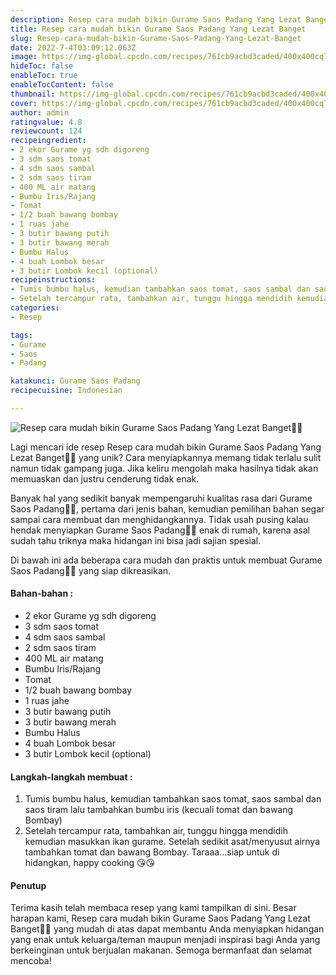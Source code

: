 ```yaml
---
description: Resep cara mudah bikin Gurame Saos Padang Yang Lezat Banget"
title: Resep cara mudah bikin Gurame Saos Padang Yang Lezat Banget
slug: Resep-cara-mudah-bikin-Gurame-Saos-Padang-Yang-Lezat-Banget
date: 2022-7-4T03:09:12.063Z
image: https://img-global.cpcdn.com/recipes/761cb9acbd3caded/400x400cq70/photo.jpg
hideToc: false
enableToc: true
enableTocContent: false
thumbnail: https://img-global.cpcdn.com/recipes/761cb9acbd3caded/400x400cq70/photo.jpg
cover: https://img-global.cpcdn.com/recipes/761cb9acbd3caded/400x400cq70/photo.jpg
author: admin
ratingvalue: 4.8
reviewcount: 124
recipeingredient:
- 2 ekor Gurame yg sdh digoreng
- 3 sdm saos tomat
- 4 sdm saos sambal
- 2 sdm saos tiram
- 400 ML air matang
- Bumbu Iris/Rajang
- Tomat
- 1/2 buah bawang bombay
- 1 ruas jahe
- 3 butir bawang putih
- 3 butir bawang merah
- Bumbu Halus
- 4 buah Lombok besar
- 3 butir Lombok kecil (optional)
recipeinstructions:
- Tumis bumbu halus, kemudian tambahkan saos tomat, saos sambal dan saos tiram lalu tambahkan bumbu iris (kecuali tomat dan bawang Bombay)
- Setelah tercampur rata, tambahkan air, tunggu hingga mendidih kemudian masukkan ikan gurame. Setelah sedikit asat/menyusut airnya tambahkan tomat dan bawang Bombay. Taraaa...siap untuk di hidangkan, happy cooking 😘😘
categories:
- Resep

tags:
- Gurame
- Saos
- Padang

katakunci: Gurame Saos Padang
recipecuisine: Indonesian

---
```


![Resep cara mudah bikin Gurame Saos Padang Yang Lezat Banget👩‍🍳](https://img-global.cpcdn.com/recipes/761cb9acbd3caded/400x400cq70/photo.jpg)

Lagi mencari ide resep Resep cara mudah bikin Gurame Saos Padang Yang Lezat Banget👩‍🍳 yang unik? Cara menyiapkannya memang tidak terlalu sulit namun tidak gampang juga. Jika keliru mengolah maka hasilnya tidak akan memuaskan dan justru cenderung tidak enak.

Banyak hal yang sedikit banyak mempengaruhi kualitas rasa dari Gurame Saos Padang👩‍🍳, pertama dari jenis bahan, kemudian pemilihan bahan segar sampai cara membuat dan menghidangkannya. Tidak usah pusing kalau hendak menyiapkan Gurame Saos Padang👩‍🍳 enak di rumah, karena asal sudah tahu triknya maka hidangan ini bisa jadi sajian spesial.

Di bawah ini ada beberapa cara mudah dan praktis untuk membuat Gurame Saos Padang👩‍🍳 yang siap dikreasikan.

<!--inarticleads1-->

#### Bahan-bahan :

- 2 ekor Gurame yg sdh digoreng
- 3 sdm saos tomat
- 4 sdm saos sambal
- 2 sdm saos tiram
- 400 ML air matang
- Bumbu Iris/Rajang
- Tomat
- 1/2 buah bawang bombay
- 1 ruas jahe
- 3 butir bawang putih
- 3 butir bawang merah
- Bumbu Halus
- 4 buah Lombok besar
- 3 butir Lombok kecil (optional)

<!--inarticleads2-->

#### Langkah-langkah membuat :

1. Tumis bumbu halus, kemudian tambahkan saos tomat, saos sambal dan saos tiram lalu tambahkan bumbu iris (kecuali tomat dan bawang Bombay)
1. Setelah tercampur rata, tambahkan air, tunggu hingga mendidih kemudian masukkan ikan gurame. Setelah sedikit asat/menyusut airnya tambahkan tomat dan bawang Bombay. Taraaa...siap untuk di hidangkan, happy cooking 😘😘

#### Penutup

Terima kasih telah membaca resep yang kami tampilkan di sini. Besar harapan kami, Resep cara mudah bikin Gurame Saos Padang Yang Lezat Banget👩‍🍳 yang mudah di atas dapat membantu Anda menyiapkan hidangan yang enak untuk keluarga/teman maupun menjadi inspirasi bagi Anda yang berkeinginan untuk berjualan makanan. Semoga bermanfaat dan selamat mencoba!